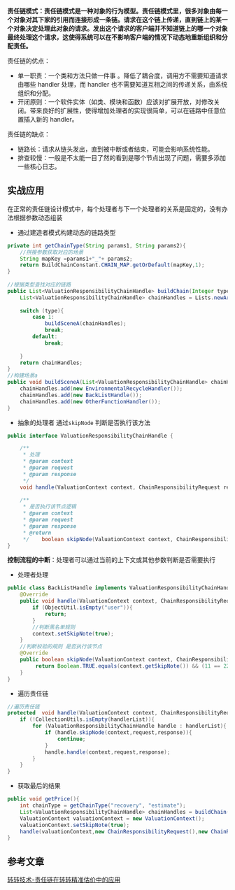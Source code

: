 **责任链模式：责任链模式是一种对象的行为模型。责任链模式里，很多对象由每一个对象对其下家的引用而连接形成一条链。请求在这个链上传递，直到链上的某一个对象决定处理此对象的请求。发出这个请求的客户端并不知道链上的哪一个对象最终处理这个请求，这使得系统可以在不影响客户端的情况下动态地重新组织和分配责任。**

责任链的优点：
-   单一职责：⼀个类和⽅法只做⼀件事 。降低了耦合度，调用方不需要知道请求由哪些 handler 处理，而 handler 也不需要知道互相之间的传递关系，由系统组织和分配。
-   开闭原则：一个软件实体（如类、模块和函数）应该对扩展开放，对修改关闭。带来良好的扩展性，使得增加处理者的实现很简单，可以在链路中任意位置插入新的 handler。

责任链的缺点：

-   链路长：请求从链头发出，直到被中断或者结束，可能会影响系统性能。
-   排查较慢：一般是不太能一目了然的看到是哪个节点出现了问题，需要多添加一些核心日志。

## 实战应用

在正常的责任链设计模式中，每个处理者与下一个处理者的关系是固定的，没有办法根据参数动态组装

- 通过建造者模式构建动态的链路类型
```java
private int getChainType(String params1, String params2){  
    //拼接参数获取对应的场景  
    String mapKey =params1+"_"+ params2;  
    return BuildChainConstant.CHAIN_MAP.getOrDefault(mapKey,1);  
}  
  
//根据类型查找对应的链路  
public List<ValuationResponsibilityChainHandle> buildChain(Integer type){  
    List<ValuationResponsibilityChainHandle> chainHandles = Lists.newArrayList();  
  
    switch (type){  
        case 1:  
            buildSceneA(chainHandles);  
            break;  
        default:  
            break;  
  
    }  
    return chainHandles;  
}  
//构建场景a  
public void buildSceneA(List<ValuationResponsibilityChainHandle> chainHandles){  
    chainHandles.add(new EnvironmentalRecycleHandler());  
    chainHandles.add(new BackListHandle());  
    chainHandles.add(new OtherFunctionHandler());  
}
```


- 抽象的处理者 通过`skipNode` 判断是否执行该方法
```java
public interface ValuationResponsibilityChainHandle {  

    /**  
     * 处理  
     * @param context  
     * @param request  
     * @param response  
     */  
    void handle(ValuationContext context, ChainResponsibilityRequest request, ChainResponsibilityResponse response);  
  
    /**  
     * 是否执行该节点逻辑  
     * @param context  
     * @param request  
     * @param response  
     * @return  
     */    boolean skipNode(ValuationContext context, ChainResponsibilityRequest request, ChainResponsibilityResponse response);  
}
```

**控制流程的中断**：处理者可以通过当前的上下文或其他参数判断是否需要执行
- 处理者处理
```java
public class BackListHandle implements ValuationResponsibilityChainHandle{  
    @Override  
    public void handle(ValuationContext context, ChainResponsibilityRequest request, ChainResponsibilityResponse response) {  
        if (ObjectUtil.isEmpty("user")){  
            return;  
        }  
        //判断黑名单规则  
        context.setSkipNote(true);  
    }  
    //判断校验的规则 是否执行该节点  
    @Override  
    public boolean skipNode(ValuationContext context, ChainResponsibilityRequest request, ChainResponsibilityResponse response) {  
         return Boolean.TRUE.equals(context.getSkipNote()) && (11 == 22);  
    }  
}
```

- 遍历责任链
```java
//遍历责任链  
protected  void handle(ValuationContext context, ChainResponsibilityRequest request, ChainResponsibilityResponse response,List<ValuationResponsibilityChainHandle> handlerList){  
    if (!CollectionUtils.isEmpty(handlerList)){  
        for (ValuationResponsibilityChainHandle handle : handlerList){  
            if (handle.skipNode(context,request,response)){  
                continue;  
            }  
            handle.handle(context,request,response);  
        }  
    }  
}
```

- 获取最后的结果
```java
public void getPrice(){  
    int chainType = getChainType("recovery", "estimate");  
    List<ValuationResponsibilityChainHandle> chainHandles = buildChain(chainType);  
    ValuationContext valuationContext = new ValuationContext();  
    valuationContext.setSkipNote(true);  
    handle(valuationContext,new ChainResponsibilityRequest(),new ChainResponsibilityResponse(),chainHandles);  
}
```

## 参考文章
[转转技术-责任链在转转精准估价中的应用](https://zhuanlan.zhihu.com/p/546668762)